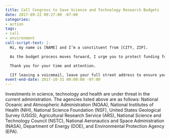 ```yaml
---
title: Call Congress to Save Science and Technology Research Budgets
date: 2017-09-22 09:27:00 -07:00
categories:
- action
tags:
- call
- environment
call-script-text: |-
  Hi, my name is [NAME] and I’m a constituent from [CITY, ZIP].

  As the budget process moves forward, I urge you to protect funding for scientific research and development (R&D) in all federal agencies, especially ARS, DOE, EPA, NIH, NIMH, NOAA, NSF, NSTC and USGS. The research budgets of many universities and scientists depend on grants from these agencies. The quality of our future depends on advances in scientific research and investment in promising new technologies. The partnership between our federal government and universities has led to many discoveries and much innovation improving the quality of our lives. Please empower the expert scientists both in and out of government and their programs as they continue to strive to protect and improve our health, safety, environment and future possibilities. China is rapidly increasing its spending on research and development and its number of new patents is increasing annually, while the number of new US originated patents has not been growing. We need to maintain our leadership in R&D.

  Thank you for your time and attention.

  [If leaving a voicemail, leave your full street address to ensure your call is tallied]
event-end-date: 2017-10-31 00:00:00 -07:00
---
```


Investments in science, technology and health are under threat in the current administration.  The agencies listed above are as follows:   National Oceanic and Atmospheric Administration (NOAA), National Institutes of Health (NIH), National Science Foundation (NSF), United States Geological Survey (USGS), Agricultural Research Service (ARS), National Science and Technology Council (NSTC), National Aeronautics and Space Administration (NASA), Department of Energy (DOE), and Environmental Protection Agency (EPA). 